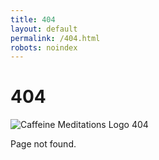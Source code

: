 ```yaml
---
title: 404
layout: default
permalink: /404.html
robots: noindex
---
```


# 404

<div class="index-logo-div">
<img src="https://www.caffeinemeditations.com/assets/images/404.png" class="index-logo" alt="Caffeine Meditations Logo 404">
</div>

Page not found.
